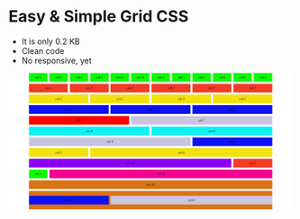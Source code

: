 <h1>Easy & Simple Grid CSS</h1>
<ul>
    <li>It is only 0.2 KB</li>
    <li>Clean code</li>
    <li>No responsive, yet</li>
</ul>
<img src="grid.png"/>